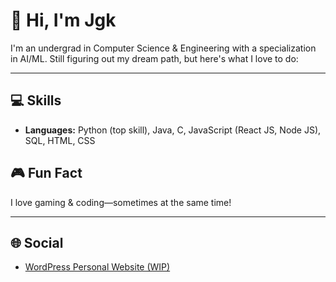 # 👋 Hi, I'm Jgk

I'm an undergrad in Computer Science & Engineering with a specialization in AI/ML. Still figuring out my dream path, but here's what I love to do:

---

## 💻 Skills

- **Languages:** Python (top skill), Java, C, JavaScript (React JS, Node JS), SQL, HTML, CSS  

## 🎮 Fun Fact

I love gaming & coding—sometimes at the same time!

---

## 🌐 Social

- [WordPress Personal Website (WIP)](https://jgk2k4.wordpress.com/)
